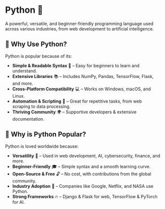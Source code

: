 # Python 🐍  
A powerful, versatile, and beginner-friendly programming language used across various industries, from web development to artificial intelligence.

## 🚀 Why Use Python?
Python is popular because of its:
- **Simple & Readable Syntax** 📝 – Easy for beginners to learn and understand.
- **Extensive Libraries** 📚 – Includes NumPy, Pandas, TensorFlow, Flask, and more.
- **Cross-Platform Compatibility** 💻 – Works on Windows, macOS, and Linux.
- **Automation & Scripting** 🔧 – Great for repetitive tasks, from web scraping to data processing.
- **Thriving Community** 🌍 – Supportive developers & extensive documentation.

## 🌟 Why is Python Popular?
Python is loved worldwide because:
- **Versatility** 🔄 – Used in web development, AI, cybersecurity, finance, and more.
- **Beginner-Friendly** 🎓 – Simple syntax and a smooth learning curve.
- **Open-Source & Free** 🔓 – No cost, with contributions from the global community.
- **Industry Adoption** 🏢 – Companies like Google, Netflix, and NASA use Python.
- **Strong Frameworks** 🔥 – Django & Flask for web, TensorFlow & PyTorch for AI.